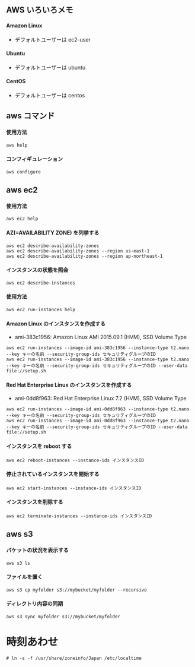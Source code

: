 ## AWS いろいろメモ

#### Amazon Linux

- デフォルトユーザーは ec2-user

#### Ubuntu

- デフォルトユーザーは ubuntu

#### CentOS

- デフォルトユーザーは centos

## aws コマンド

#### 使用方法

```
aws help
```

#### コンフィギュレーション

```
aws configure
```





## aws ec2



#### 使用方法

```
aws ec2 help
```

#### AZ(=AVAILABILITY ZONE) を列挙する

```
aws ec2 describe-availability-zones
aws ec2 describe-availability-zones --region us-east-1
aws ec2 describe-availability-zones --region ap-northeast-1
```

#### インスタンスの状態を照会

```
aws ec2 describe-instances
```

#### 使用方法

```
aws ec2 run-instances help
```



#### Amazon Linux のインスタンスを作成する

- ami-383c1956: Amazon Linux AMI 2015.09.1 (HVM), SSD Volume Type

```
aws ec2 run-instances --image-id ami-383c1956 --instance-type t2.nano --key キーの名前 --security-group-ids セキュリティグループのID
aws ec2 run-instances --image-id ami-383c1956 --instance-type t2.nano --key キーの名前 --security-group-ids セキュリティグループのID --user-data file://setup.sh
```


#### Red Hat Enterprise Linux のインスタンスを作成する

- ami-0dd8f963: Red Hat Enterprise Linux 7.2 (HVM), SSD Volume Type

```
aws ec2 run-instances --image-id ami-0dd8f963 --instance-type t2.nano --key キーの名前 --security-group-ids セキュリティグループのID
aws ec2 run-instances --image-id ami-0dd8f963 --instance-type t2.nano --key キーの名前 --security-group-ids セキュリティグループのID --user-data file://setup.sh
```

#### インスタンスを reboot する

```
aws ec2 reboot-instances --instance-ids インスタンスID
```

#### 停止されているインスタンスを開始する

```
aws ec2 start-instances --instance-ids インスタンスID
```


#### インスタンスを削除する

```
aws ec2 terminate-instances --instance-ids インスタンスID
```


## aws s3

#### バケットの状況を表示する

```
aws s3 ls
```

#### ファイルを置く

```
aws s3 cp myfolder s3://mybucket/myfolder --recursive
```


#### ディレクトリ内容の同期

```
aws s3 sync myfolder s3://mybucket/myfolder
```

# 時刻あわせ

```
# ln -s -f /usr/share/zoneinfo/Japan /etc/localtime
```


